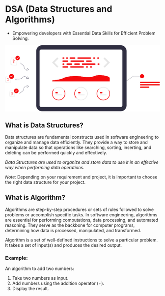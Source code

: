 # DSA (Data Structures and Algorithms)

- Empowering developers with Essential Data Skills for Efficient Problem Solving.

![DSA - Data Structures and Algorithms](./res/img/undraw_algorithm-execution_rksm.svg)

## What is Data Structures?

Data structures are fundamental constructs used in software engineering to organize and manage data efficiently. They provide a way to store and manipulate data so that operations like searching, sorting, inserting, and deleting can be performed quickly and effectively.

_Data Structures are used to organize and store data to use it in an effective way when performing data operations._


*Note:*
Depending on your requirement and project, it is important to choose the right data structure for your project.

## What is Algorithm?

Algorithms are step-by-step procedures or sets of rules followed to solve problems or accomplish specific tasks. In software engineering, algorithms are essential for performing computations, data processing, and automated reasoning. They serve as the backbone for computer programs, determining how data is processed, manipulated, and transformed.

Algorithm is a set of well-defined instructions to solve a particular problem. It takes a set of input(s) and produces the desired output.

### Example:
An algorithm to add two numbers:
 1. Take two numbers as input.
 2. Add numbers using the addition operator (+).
 3. Display the result.